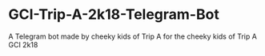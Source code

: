 # GCI-Trip-A-2k18-Telegram-Bot
A Telegram bot made by cheeky kids of Trip A for the cheeky kids of Trip A GCI 2k18
